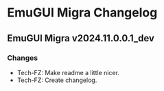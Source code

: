 # EmuGUI Migra Changelog

## EmuGUI Migra v2024.11.0.0.1_dev

### Changes

- Tech-FZ: Make readme a little nicer.
- Tech-FZ: Create changelog.